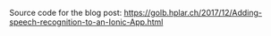 Source code for the blog post: https://golb.hplar.ch/2017/12/Adding-speech-recognition-to-an-Ionic-App.html